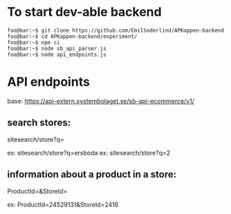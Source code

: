 # To start dev-able backend

```console
foo@bar:~$ git clone https://github.com/EmilSoderlind/APKappen-backend
foo@bar:~$ cd APKappen-backend/experiment/
foo@bar:~$ npm ci
foo@bar:~$ node sb_api_parser.js
foo@bar:~$ node api_endpoints.js 
```


# API endpoints

base: https://api-extern.systembolaget.se/sb-api-ecommerce/v1/

## search stores: 
sitesearch/store?q=<xxx>

ex: sitesearch/store?q=ersboda
ex: sitesearch/store?q=2


## information about a product in a store:
ProductId=<xxx>&StoreId=<xxx>

ex: ProductId=24529131&StoreId=2416

